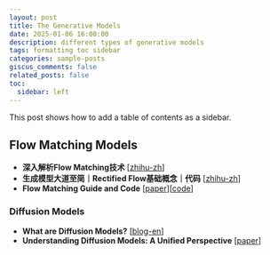 ```yaml
---
layout: post
title: The Generative Models
date: 2025-01-06 16:00:00
description: different types of generative models
tags: formatting toc sidebar
categories: sample-posts
giscus_comments: false
related_posts: false
toc:
  sidebar: left
---
```


This post shows how to add a table of contents as a sidebar.


## Flow Matching Models

- **深入解析Flow Matching技术** [[zhihu-zh](https://zhuanlan.zhihu.com/p/685921518)]
- **生成模型大道至简｜Rectified Flow基础概念｜代码** [[zhihu-zh](https://zhuanlan.zhihu.com/p/687740527)]
- **Flow Matching Guide and Code** [[paper](https://arxiv.org/abs/2412.06264)][[code](https://github.com/facebookresearch/flow_matching)]

### Diffusion Models

- **What are Diffusion Models?** [[blog-en](https://lilianweng.github.io/posts/2021-07-11-diffusion-models/)]
- **Understanding Diffusion Models: A Unified Perspective** [[paper](https://arxiv.org/abs/2208.11970)]


